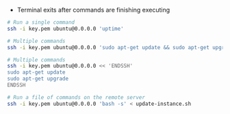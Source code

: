
- Terminal exits after commands are finishing executing
```bash
# Run a single command
ssh -i key.pem ubuntu@0.0.0.0 'uptime'

# Multiple commands
ssh -i key.pem ubuntu@0.0.0.0 'sudo apt-get update && sudo apt-get upgrade'

# Multiple commands
ssh -i key.pem ubuntu@0.0.0.0 << 'ENDSSH'
sudo apt-get update
sudo apt-get upgrade
ENDSSH

# Run a file of commands on the remote server
ssh -i key.pem ubuntu@0.0.0.0 'bash -s' < update-instance.sh
```
